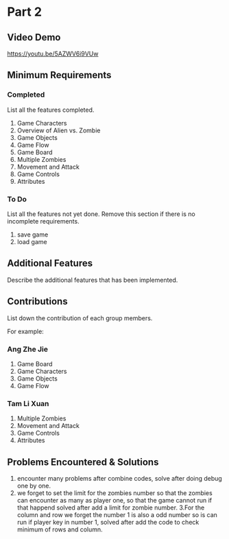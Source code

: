 # Part 2

## Video Demo

https://youtu.be/5AZWV6i9VUw

## Minimum Requirements

### Completed

List all the features completed.
1. Game Characters
2. Overview of Alien vs. Zombie
3. Game Objects
4. Game Flow
5. Game Board
6. Multiple Zombies
7. Movement and Attack
8. Game Controls
9. Attributes

### To Do

List all the features not yet done. Remove this section if there is no incomplete requirements.

1. save game
2. load game

## Additional Features

Describe the additional features that has been implemented.

## Contributions

List down the contribution of each group members.

For example:

### Ang Zhe Jie

1. Game Board
2. Game Characters
3. Game Objects
4. Game Flow

### Tam Li Xuan

1. Multiple Zombies
2. Movement and Attack
3. Game Controls
4. Attributes

## Problems Encountered & Solutions

1. encounter many problems after combine codes, solve after doing debug one by one.
2. we forget to set the limit for the zombies number so that the zombies can encounter as many as player one, so that the game cannot run if that happend solved after add a limit for zombie number.
3.For the column and row we forget the number 1 is also a odd number so is can run if player key in number 1, solved after add the code to check minimum of rows and column.